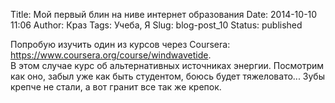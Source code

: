 Title: Мой первый блин на ниве интернет образования
Date: 2014-10-10 11:06
Author: Краз
Tags: Учеба, Я
Slug: blog-post_10
Status: published

Попробую изучить один из курсов через Coursera:  
https://www.coursera.org/course/windwavetide.  
В этом случае курс об альтернативных источниках энергии. Посмотрим как оно, забыл уже как быть студентом, боюсь будет тяжеловато... Зубы крепче не стали, а вот гранит все так же крепок.
